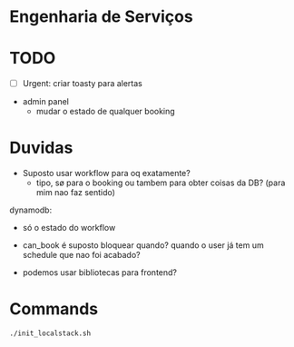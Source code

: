 # Engenharia de Serviços

# TODO
- [ ] Urgent: criar toasty para alertas
- admin panel
  - mudar o estado de qualquer booking

# Duvidas
- Suposto usar workflow para oq exatamente?
  - tipo, sø para o booking ou tambem para obter coisas da DB? (para mim nao faz sentido)

dynamodb:
- só o estado do workflow


- can_book é suposto bloquear quando? quando o user já tem um schedule que nao foi acabado?
- podemos usar bibliotecas para frontend?

# Commands
```
./init_localstack.sh
```
